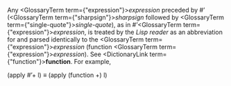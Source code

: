  



Any <GlossaryTerm  term={"expression"}><i>expression</i></GlossaryTerm> preceded by #’ (<GlossaryTerm  term={"sharpsign"}><i>sharpsign</i></GlossaryTerm> followed by <GlossaryTerm  term={"single-quote"}><i>single-quote</i></GlossaryTerm>), as in #’<GlossaryTerm  term={"expression"}><i>expression</i></GlossaryTerm>, is treated by the *Lisp reader* as an abbreviation for and parsed identically to the <GlossaryTerm  term={"expression"}><i>expression</i></GlossaryTerm> (function <GlossaryTerm  term={"expression"}><i>expression</i></GlossaryTerm>). See <DictionaryLink  term={"function"}><b>function</b></DictionaryLink>. For example, 



(apply #’+ l) *≡* (apply (function +) l) 



